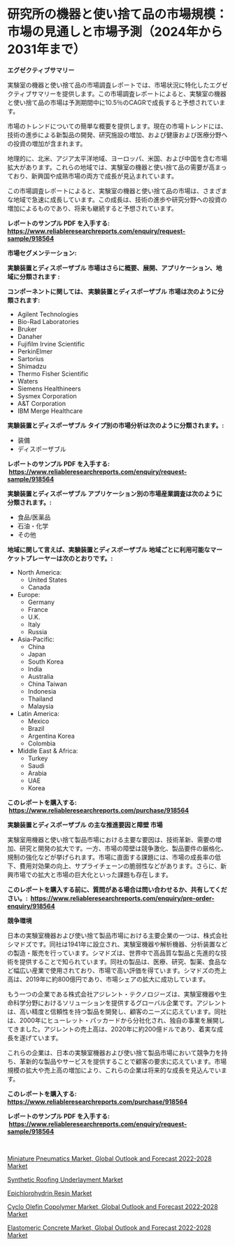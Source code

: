 <p><h1>研究所の機器と使い捨て品の市場規模：市場の見通しと市場予測（2024年から2031年まで）</h1></p><p><strong>エグゼクティブサマリー</strong></p>
<p><p>実験室の機器と使い捨て品の市場調査レポートでは、市場状況に特化したエグゼクティブサマリーを提供します。この市場調査レポートによると、実験室の機器と使い捨て品の市場は予測期間中に10.5％のCAGRで成長すると予想されています。</p><p>市場のトレンドについての簡単な概要を提供します。現在の市場トレンドには、技術の進歩による新製品の開発、研究施設の増加、および健康および医療分野への投資の増加が含まれます。</p><p>地理的に、北米、アジア太平洋地域、ヨーロッパ、米国、および中国を含む市場拡大があります。これらの地域では、実験室の機器と使い捨て品の需要が高まっており、新興国や成熟市場の両方で成長が見込まれています。</p><p>この市場調査レポートによると、実験室の機器と使い捨て品の市場は、さまざまな地域で急速に成長しています。この成長は、技術の進歩や研究分野への投資の増加によるものであり、将来も継続すると予想されています。</p></p>
<p><strong>レポートのサンプル PDF を入手する: <a href="https://www.reliableresearchreports.com/enquiry/request-sample/918564">https://www.reliableresearchreports.com/enquiry/request-sample/918564</a></strong></p>
<p><strong>市場セグメンテーション:</strong></p>
<p><strong> 実験装置とディスポーザブル 市場はさらに概要、展開、アプリケーション、地域に分類されます :</strong></p>
<p><strong>コンポーネントに関しては、 実験装置とディスポーザブル 市場は次のように分類されます: &nbsp;</strong></p>
<p><ul><li>Agilent Technologies</li><li>Bio-Rad Laboratories</li><li>Bruker</li><li>Danaher</li><li>Fujifilm Irvine Scientific</li><li>PerkinElmer</li><li>Sartorius</li><li>Shimadzu</li><li>Thermo Fisher Scientific</li><li>Waters</li><li>Siemens Healthineers</li><li>Sysmex Corporation</li><li>A&T Corporation</li><li>IBM Merge Healthcare</li></ul></p>
<p><strong> 実験装置とディスポーザブル タイプ別の市場分析は次のように分類されます。:</strong></p>
<p><ul><li>装備</li><li>ディスポーザブル</li></ul></p>
<p><strong>レポートのサンプル PDF を入手する: &nbsp;<a href="https://www.reliableresearchreports.com/enquiry/request-sample/918564">https://www.reliableresearchreports.com/enquiry/request-sample/918564</a></strong></p>
<p><strong> 実験装置とディスポーザブル アプリケーション別の市場産業調査は次のように分類されます。:</strong></p>
<p><ul><li>食品/医薬品</li><li>石油・化学</li><li>その他</li></ul></p>
<p><strong>地域に関して言えば、実験装置とディスポーザブル 地域ごとに利用可能なマーケットプレーヤーは次のとおりです。:</strong></p>
<p><ul>
    <li>
        North America:
        <ul>
            <li>United States</li>
            <li>Canada</li>
        </ul>
    </li>
    <li>
        Europe:
        <ul>
            <li>Germany</li>
            <li>France</li>
            <li>U.K.</li>
            <li>Italy</li>
            <li>Russia</li>
        </ul>
    </li>
    <li>
        Asia-Pacific:
        <ul>
            <li>China</li>
            <li>Japan</li>
            <li>South Korea</li>
            <li>India</li>
            <li>Australia</li>
            <li>China Taiwan</li>
            <li>Indonesia</li>
            <li>Thailand</li>
            <li>Malaysia</li>
        </ul>
    </li>
    <li>
        Latin America:
        <ul>
            <li>Mexico</li>
            <li>Brazil</li>
            <li>Argentina Korea</li>
            <li>Colombia</li>
        </ul>
    </li>
    <li>
        Middle East & Africa:
        <ul>
            <li>Turkey</li>
            <li>Saudi</li>
            <li>Arabia</li>
            <li>UAE</li>
            <li>Korea</li>
        </ul>
    </li>
    </ul></p>
<p><strong>このレポートを購入する: &nbsp;<a href="https://www.reliableresearchreports.com/purchase/918564">https://www.reliableresearchreports.com/purchase/918564</a></strong></p>
<p><strong>実験装置とディスポーザブル の主な推進要因と障壁 市場</strong></p>
<p><p>実験室用機器と使い捨て製品市場における主要な要因は、技術革新、需要の増加、研究と開発の拡大です。一方、市場の障壁は競争激化、製品要件の厳格化、規制の強化などが挙げられます。市場に直面する課題には、市場の成長率の低下、費用対効果の向上、サプライチェーンの脆弱性などがあります。さらに、新興市場での拡大と市場の巨大化といった課題も存在します。</p></p>
<p><strong>このレポートを購入する前に、質問がある場合は問い合わせるか、共有してください。:&nbsp; <a href="https://www.reliableresearchreports.com/enquiry/pre-order-enquiry/918564">https://www.reliableresearchreports.com/enquiry/pre-order-enquiry/918564</a></strong></p>
<p><strong>競争環境</strong></p>
<p><p>日本の実験室機器および使い捨て製品市場における主要企業の一つは、株式会社シマドズです。同社は1941年に設立され、実験室機器や解析機器、分析装置などの製造・販売を行っています。シマドズは、世界中で高品質な製品と先進的な技術を提供することで知られています。同社の製品は、医療、研究、製薬、食品など幅広い産業で使用されており、市場で高い評価を得ています。シマドズの売上高は、2019年に約800億円であり、市場シェアの拡大に成功しています。</p><p>もう一つの企業である株式会社アジレント・テクノロジーズは、実験室機器や生命科学分野におけるソリューションを提供するグローバル企業です。アジレントは、高い精度と信頼性を持つ製品を開発し、顧客のニーズに応えています。同社は、2000年にヒューレット・パッカードから分社化され、独自の事業を展開してきました。アジレントの売上高は、2020年に約200億ドルであり、着実な成長を遂げています。</p><p>これらの企業は、日本の実験室機器および使い捨て製品市場において競争力を持ち、革新的な製品やサービスを提供することで顧客の要求に応えています。市場規模の拡大や売上高の増加により、これらの企業は将来的な成長を見込んでいます。</p></p>
<p><strong>このレポートを購入する: &nbsp; <a href="https://www.reliableresearchreports.com/purchase/918564">https://www.reliableresearchreports.com/purchase/918564</a></strong></p>
<p><strong>レポートのサンプル PDF を入手する: &nbsp;<a href="https://www.reliableresearchreports.com/enquiry/request-sample/918564">https://www.reliableresearchreports.com/enquiry/request-sample/918564</a></strong><strong></strong></p>
<p>&nbsp;</p>
<p><p><a href="https://gamy-alyssum-396.notion.site/Miniature-Pneumatics-Market-Global-Outlook-and-Forecast-2022-2028-Market-Provides-a-Comprehensive-A-686d7da85049477d8df901e2d346aec6">Miniature Pneumatics Market, Global Outlook and Forecast 2022-2028 Market</a></p><p><a href="https://view.publitas.com/reportprime-1/synthetic-roofing-underlayment-market-size-global-industry-overview-market-segmentation-and-forecast-2024-to-2031/">Synthetic Roofing Underlayment Market</a></p><p><a href="https://view.publitas.com/reportprime-1/epichlorohydrin-resin-market-size-2024-2031-global-industrial-analysis-key-geographical-regions-market-share-top-key-players-product-types-and-forecast-research-report/">Epichlorohydrin Resin Market</a></p><p><a href="https://fearless-okapi-6c8.notion.site/Cyclo-Olefin-Copolymer-Market-Global-Outlook-and-Forecast-2022-2028-Market-with-the-goal-of-estimat-c3bfd910e4fb478ebdc2da009386d0d2">Cyclo Olefin Copolymer Market, Global Outlook and Forecast 2022-2028 Market</a></p><p><a href="https://noble-drawer-34c.notion.site/Elastomeric-Concrete-Market-Global-Outlook-and-Forecast-2022-2028-Market-Offer-Valuable-Insights-in-f87278a4777d4154bfcd09096f7349ad">Elastomeric Concrete Market, Global Outlook and Forecast 2022-2028 Market</a></p></p>